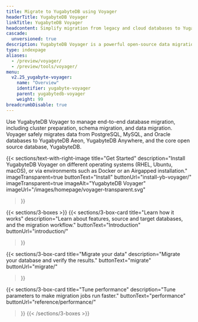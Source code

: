 ```yaml
---
title: Migrate to YugabyteDB using Voyager
headerTitle: YugabyteDB Voyager
linkTitle: YugabyteDB Voyager
headcontent: Simplify migration from legacy and cloud databases to YugabyteDB
cascade:
  unversioned: true
description: YugabyteDB Voyager is a powerful open-source data migration engine that helps you migrate your database to YugabyteDB quickly and securely.
type: indexpage
aliases:
  - /preview/voyager/
  - /preview/tools/voyager/
menu:
  v2.25_yugabyte-voyager:
    name: "Overview"
    identifier: yugabyte-voyager
    parent: yugabytedb-voyager
    weight: 99
breadcrumbDisable: true
---
```


Use YugabyteDB Voyager to manage end-to-end database migration, including cluster preparation, schema migration, and data migration. Voyager safely migrates data from PostgreSQL, MySQL, and Oracle databases to YugabyteDB Aeon, YugabyteDB Anywhere, and the core open source database, YugabyteDB.

{{< sections/text-with-right-image
  title="Get Started"
  description="Install YugabyteDB Voyager on different operating systems (RHEL, Ubuntu, macOS), or via environments such as Docker or an Airgapped installation."
  imageTransparent=true
  buttonText="Install"
  buttonUrl="install-yb-voyager/"
  imageTransparent=true
  imageAlt="YugabyteDB Voyager" imageUrl="/images/homepage/voyager-transparent.svg"
>}}

{{< sections/3-boxes >}}
  {{< sections/3-box-card
    title="Learn how it works"
    description="Learn about features, source and target databases, and the migration workflow."
    buttonText="Introduction"
    buttonUrl="introduction/"
  >}}

  {{< sections/3-box-card
    title="Migrate your data"
    description="Migrate your database and verify the results."
    buttonText="migrate"
    buttonUrl="migrate/"
  >}}

  {{< sections/3-box-card
    title="Tune performance"
    description="Tune parameters to make migration jobs run faster."
    buttonText="performance"
    buttonUrl="reference/performance/"
  >}}
{{< /sections/3-boxes >}}
